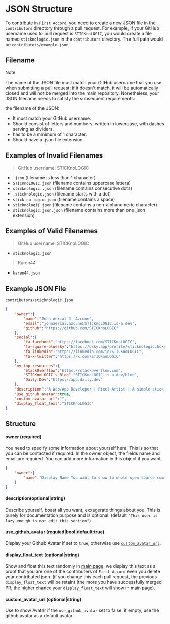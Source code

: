 # JSON Structure <!-- {docsify-ignore} -->

To contribute in `First Accord`, you need to create a new JSON file in the `contributors` directory through a pull request. For example, if your GitHub username used to pull request is `STICKnoLOGIC`, you would create a file named `sticknologic.json` in the `contributors` directory. The full path would be `contributors/example.json`.

## Filename

> [!NOTE]
> The name of the JSON file must match your GitHub username that you use when submitting a pull request; if it doesn't match, it will be automatically closed and will not be merged into the main repository. Nonetheless, your JSON filename needs to satisfy the subsequent requirements: 

the filename of the JSON: 

- It must match your GitHub username. 
- Should consist of letters and numbers, written in lowercase, with dashes serving as dividers. 
- has to be a minimum of 1 character. 
- Should have a .json file extension. 

## Examples of Invalid Filenames
> GitHub username: STICKnoLOGIC

- `.json` (filename is less than 1 character)
- `STICKnoLOGIC.json` (filename contains uppercase letters)
- `sticknologic..json` (filename contains consecutive dots)
- `.sticknologic.json` (filename starts with a dot)
- `stick no logic.json` (filename contains a space)
- `$ticknologi{.json` (filename contains a non-alphanumeric character)
- `sticknologic.json.json` (filename contains more than one .json extension)

## Examples of Valid Filenames

> GitHub username: STICKnoLOGIC
- `sticknologic.json`

> Karen44
- `karen44.json`

## Example JSON File
`contributors/sticknologic.json`

```json
{
    "owner":{
        "name":"John Aerial J. Azcune",
        "email":"johnaerial.azcune@STICKnoLOGIC.is-a.dev",
        "github":"https://github.com/STICKnoLOGIC"
    },
    "social":{ 
        "fa-facebook":"https://facebook.com/STICKnoLOGIC",
        "fa-square-bluesky":"https://bsky.app/profile/sticknologic.bsky.social",
        "fa-linkedin":"https://linkedin.com/in/STICKnoLOGIC",
        "fa-x-twitter":"https://x.com/STICKnoLOGIC"
    },
    "my_top_resources":{
        "StackOverflow":"https://stackoverflow.com",
        "STICKnoLOGIC's Blog":"STICKnoLOGIC.is-a.dev/blog",
        "Daily.Dev":"https://app.daily.dev"
    },
    "description":"A Web/App Developer | Pixel Artist | A simple stick that want to be a champ",
    "use_github_avatar":true,
    "custom_avatar_url":"",
    "display_float_text":"STICKnoLOGIC"
}
```

## Structure
#### owner (required)
You need to specify some information about yourself here. This is so that you can be contacted if required. In the owner object, the fields name and email are required. You can add more information in this object if you want.
```json
{
    "owner":{
        "name":"Display Name You want to show to whole open source community"
    }
}
```

#### description(optional|string)
Describe yourself, boast all you want, exxagerate things about you. This is purely for documentation purpose and is optional. (default `"This user is lazy enough to not edit this section"`)

#### use_github_avatar (requied|bool|default:true)
Display your Github Avatar if set to `true`, otherwise use [`custom_avatar_url`](#custom_avatar_url-optionalstring).

#### display_float_text (optional|string)
Show and float this text randomly in [main page](/). we display this text as a proof that you are one of the contributers of `First Accord` even you delete your contributed json. (if you change this each pull request, the previous `display_float_text` will be retain) (the more you have successfully merged PR, the higher chance your `display_float_text` will show in main page).

#### custom_avatar_url (optional|string)
Use to show Avatar if the `use_github_avatar` set to false. if empty, use the github avatar as a default avatar.